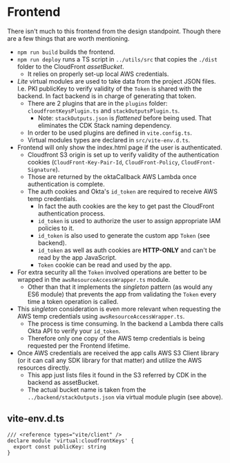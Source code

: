 # Frontend

 There isn't much to this frontend from the design standpoint. Though there are a few things that are worth mentioning.
 
- ```npm run build``` builds the frontend.
- ```npm run deploy``` runs a TS script in ```../utils/src``` that copies the ```./dist``` folder to the CloudFront _assetBucket_.
  - It relies on properly set-up local AWS credentials.
- _Lite_ virtual modules are used to take data from the project JSON files. I.e. PKI publicKey to verify validity of the ```Token``` is shared with the backend. In fact backend is in charge of generating that token.
  - There are 2 plugins that are in the ```plugins``` folder: ```cloudfrontKeysPlugin.ts``` and ```stackOutputsPlugin.ts```.
    - Note:  ```stackOutputs.json``` is _flattened_ before being used. That eliminates the CDK Stack naming dependency.
  - In order to be used plugins are defined in ```vite.config.ts```.
  - Virtual modules types are declared in ```src/vite-env.d.ts```.
- Frontend will only show the index.html page if the user is authenticated.
  - Cloudfront S3 origin is set up to verify validity of the authentication cookies (```CloudFront-Key-Pair-Id```, ```CloudFront-Policy```, ```CloudFront-Signature```).
  - Those are returned by the oktaCallback AWS Lambda once authentication is complete.
  - The auth cookies and Okta's ```id_token``` are required to receive AWS temp credentials.
    - In fact the auth cookies are the key to get past the CloudFront authentication process.
    - ```id_token``` is used to authorize the user to assign appropriate IAM policies to it.
    - ```id_token``` is also used to generate the custom app ```Token``` (see backend).
    - ```id_token``` as well as auth cookies are **HTTP-ONLY** and can't be read by the app JavaScript.
    - ```Token``` cookie can be read and used by the app.
- For extra security all the ```Token``` involved operations are better to be wrapped in the ```awsResourceAccessWrapper.ts``` module.
  - Other than that it implements the _singleton_ pattern (as would any ES6 module) that prevents the app from validating the ```Token``` every time a token operation is called.
- This _singleton_ consideration is even more relevant when requesting the AWS temp credentials using ```awsResourceAccessWrapper.ts```.
  - The process is time consuming. In the backend a Lambda there calls Okta API to verify your ```id_token```.
  - Therefore only one copy of the AWS temp credentials is being requested per the Frontend lifetime.
- Once AWS credentials are received the app calls AWS S3 Client library (or it can call any SDK library for that matter) and utilize the AWS resources directly.
  - This app just lists files it found in the S3 referred by CDK in the backend as assetBucket.
  - The actual bucket name is taken from the ```../backend/stackOutputs.json``` via virtual module plugin (see above). 

## vite-env.d.ts

```
/// <reference types="vite/client" />
declare module 'virtual:cloudfrontKeys' {
  export const publicKey: string
}
```
